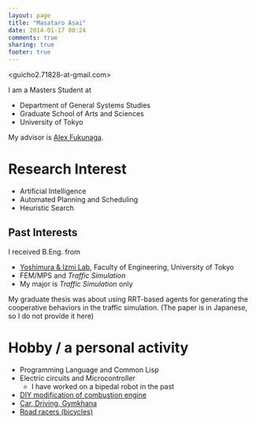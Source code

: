 ```yaml
---
layout: page
title: "Masataro Asai"
date: 2014-01-17 00:24
comments: true
sharing: true
footer: true
---
```



<guicho2.71828-at-gmail.com>

I am a Masters Student at

-   Department of General Systems Studies
-   Graduate School of Arts and Sciences
-   University of Tokyo

My advisor is [Alex Fukunaga](http://metahack.org/).

# Research Interest

-   Artificial Intelligence
-   Automated Planning and Scheduling
-   Heuristic Search

## Past Interests

I received B.Eng. from
-   [Yoshimura & Izmi Lab](http://save.sys.t.u-tokyo.ac.jp/index_e.html), Faculty of Engineering, University of Tokyo
-   FEM/MPS and *Traffic Simulation*
-   My major is *Traffic Simulation* only

My graduate thesis was about using RRT-based agents for generating
the cooperative behaviors in the traffic simulation. (The paper is in
Japanese, so I do not provide it here)

# Hobby / a personal activity

-   Programming Language and Common Lisp
-   Electric circuits and Microcontroller
    -   I have worked on a bipedal robot in the past
-   [DIY modification of combustion engine](./gallery)
-   [Car, Driving, Gymkhana](./gallery)
-   [Road racers (bicycles)](http://runkeeper.com/user/941210962/profile)
